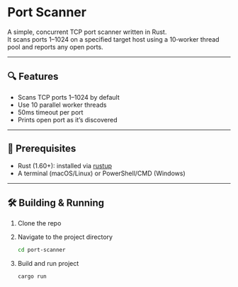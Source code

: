 # Port Scanner

A simple, concurrent TCP port scanner written in Rust.  
It scans ports 1–1024 on a specified target host using a 10‑worker thread pool and reports any open ports.

---

## 🔍 Features

-   Scans TCP ports 1–1024 by default
-   Use 10 parallel worker threads
-   50ms timeout per port
-   Prints open port as it’s discovered

---

## 🚀 Prerequisites

-   Rust (1.60+): installed via [rustup](https://rustup.rs/)
-   A terminal (macOS/Linux) or PowerShell/CMD (Windows)

---

## 🛠️ Building & Running

1. Clone the repo
2. Navigate to the project directory

   ```bash
   cd port-scanner
   ```
   
4. Build and run project

    ```bash
    cargo run
    ```

